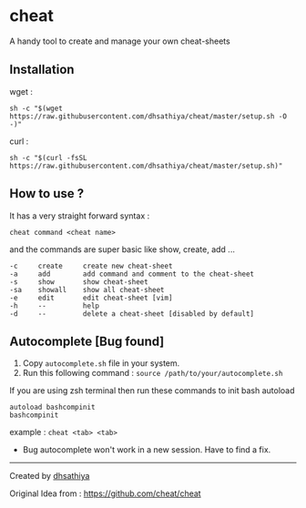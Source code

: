 # cheat
A handy tool to create and manage your own cheat-sheets

## Installation

wget : 
```shell
sh -c "$(wget https://raw.githubusercontent.com/dhsathiya/cheat/master/setup.sh -O -)"
```
curl :
```shell
sh -c "$(curl -fsSL https://raw.githubusercontent.com/dhsathiya/cheat/master/setup.sh)"
```
## How to use ?

It has a very straight forward syntax :
```shell
cheat command <cheat name>
```
and the commands are super basic like show, create, add ...
```
-c     create     create new cheat-sheet
-a     add        add command and comment to the cheat-sheet
-s     show       show cheat-sheet
-sa    showall    show all cheat-sheet
-e     edit       edit cheat-sheet [vim]
-h     --         help
-d     --         delete a cheat-sheet [disabled by default]
```
## Autocomplete [Bug found] 

1. Copy `autocomplete.sh` file in your system.
2. Run this following command : `source /path/to/your/autocomplete.sh`

If you are using zsh terminal then run these commands to init bash autoload
```
autoload bashcompinit
bashcompinit
```
example : `cheat <tab> <tab>`

- Bug
autocomplete won't work in a new session. Have to find a fix.

---

Created by [dhsathiya](https://www.blog.devarshi.xyz)

Original Idea from : https://github.com/cheat/cheat
 
